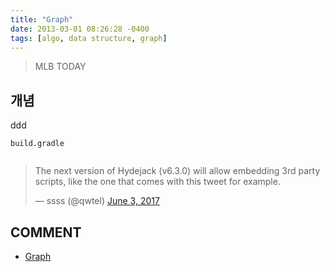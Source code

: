 ```yaml
---
title: "Graph"
date: 2013-03-01 08:26:28 -0400
tags: [algo, data structure, graph]
---
```


> MLB TODAY

## 개념
ddd

`build.gradle`
```

```

<script async src="//platform.twitter.com/widgets.js" charset="utf-8"></script>
<blockquote class="twitter-tweet" data-lang="en">
  <p lang="en" dir="ltr">
    The next version of Hydejack (v6.3.0) will allow embedding 3rd party scripts,
    like the one that comes with this tweet for example.
  </p>
  &mdash; ssss (@qwtel)
  <a href="https://twitter.com/qwtel/status/871098943505039362">June 3, 2017</a>
</blockquote>

## COMMENT
* [Graph]

[Graph]: https://gmlwjd9405.github.io/2018/08/13/data-structure-graph.html
